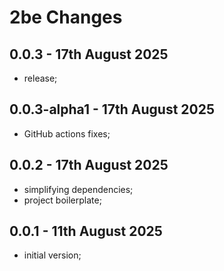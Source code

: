 # **2be** Changes

## 0.0.3 - 17th August 2025

* release;


## 0.0.3-alpha1 - 17th August 2025

* GitHub actions fixes;


## 0.0.2 - 17th August 2025

* simplifying dependencies;
* project boilerplate;


## 0.0.1 - 11th August 2025

* initial version;



<!-- ########################### end of file ########################### -->

